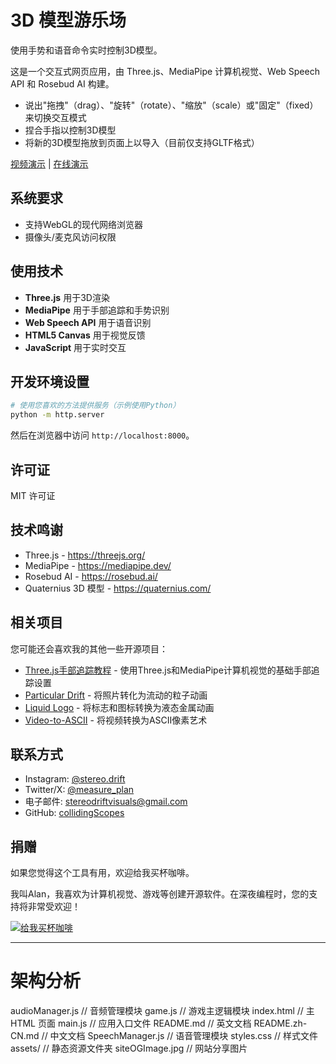# 3D 模型游乐场

使用手势和语音命令实时控制3D模型。

这是一个交互式网页应用，由 Three.js、MediaPipe 计算机视觉、Web Speech API 和 Rosebud AI 构建。

- 说出"拖拽"（drag）、"旋转"（rotate）、"缩放"（scale）或"固定"（fixed）来切换交互模式
- 捏合手指以控制3D模型
- 将新的3D模型拖放到页面上以导入（目前仅支持GLTF格式）

[视频演示](https://x.com/measure_plan/status/1929900748235550912) | [在线演示](https://collidingscopes.github.io/3d-model-playground/)

## 系统要求

- 支持WebGL的现代网络浏览器
- 摄像头/麦克风访问权限

## 使用技术

- **Three.js** 用于3D渲染
- **MediaPipe** 用于手部追踪和手势识别
- **Web Speech API** 用于语音识别
- **HTML5 Canvas** 用于视觉反馈
- **JavaScript** 用于实时交互

## 开发环境设置

```bash
# 使用您喜欢的方法提供服务（示例使用Python）
python -m http.server
```

然后在浏览器中访问 `http://localhost:8000`。

## 许可证

MIT 许可证

## 技术鸣谢

- Three.js - https://threejs.org/
- MediaPipe - https://mediapipe.dev/
- Rosebud AI - https://rosebud.ai/
- Quaternius 3D 模型 - https://quaternius.com/

## 相关项目

您可能还会喜欢我的其他一些开源项目：

- [Three.js手部追踪教程](https://collidingScopes.github.io/threejs-handtracking-101) - 使用Three.js和MediaPipe计算机视觉的基础手部追踪设置
- [Particular Drift](https://collidingScopes.github.io/particular-drift) - 将照片转化为流动的粒子动画
- [Liquid Logo](https://collidingScopes.github.io/liquid-logo) - 将标志和图标转换为液态金属动画
- [Video-to-ASCII](https://collidingScopes.github.io/ascii) - 将视频转换为ASCII像素艺术

## 联系方式

- Instagram: [@stereo.drift](https://www.instagram.com/stereo.drift/)
- Twitter/X: [@measure_plan](https://x.com/measure_plan)
- 电子邮件: [stereodriftvisuals@gmail.com](mailto:stereodriftvisuals@gmail.com)
- GitHub: [collidingScopes](https://github.com/collidingScopes)

## 捐赠

如果您觉得这个工具有用，欢迎给我买杯咖啡。

我叫Alan，我喜欢为计算机视觉、游戏等创建开源软件。在深夜编程时，您的支持将非常受欢迎！

[![给我买杯咖啡](https://www.buymeacoffee.com/assets/img/custom_images/yellow_img.png)](https://www.buymeacoffee.com/stereoDrift)

---
# 架构分析
audioManager.js       // 音频管理模块
game.js               // 游戏主逻辑模块
index.html            // 主 HTML 页面
main.js               // 应用入口文件
README.md             // 英文文档
README.zh-CN.md       // 中文文档
SpeechManager.js      // 语音管理模块
styles.css            // 样式文件
assets/               // 静态资源文件夹
    siteOGImage.jpg   // 网站分享图片
